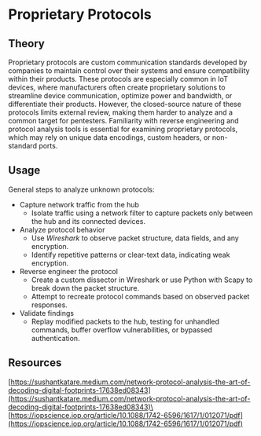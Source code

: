 # Proprietary Protocols

## Theory

Proprietary protocols are custom communication standards developed by companies to maintain control over their systems and ensure compatibility within their products. These protocols are especially common in IoT devices, where manufacturers often create proprietary solutions to streamline device communication, optimize power and bandwidth, or differentiate their products. However, the closed-source nature of these protocols limits external review, making them harder to analyze and a common target for pentesters. Familiarity with reverse engineering and protocol analysis tools is essential for examining proprietary protocols, which may rely on unique data encodings, custom headers, or non-standard ports.



## Usage

General steps to analyze unknown protocols:

* Capture network traffic from the hub
  * Isolate traffic using a network filter to capture packets only between the hub and its connected devices.
* Analyze protocol behavior
  * Use _Wireshark_ to observe packet structure, data fields, and any encryption.
  * Identify repetitive patterns or clear-text data, indicating weak encryption.
* Reverse engineer the protocol
  * Create a custom dissector in Wireshark or use Python with Scapy to break down the packet structure.
  * Attempt to recreate protocol commands based on observed packet responses.
* Validate findings
  * Replay modified packets to the hub, testing for unhandled commands, buffer overflow vulnerabilities, or bypassed authentication.

## Resources

[https://sushantkatare.medium.com/network-protocol-analysis-the-art-of-decoding-digital-footprints-17638ed08343](https://sushantkatare.medium.com/network-protocol-analysis-the-art-of-decoding-digital-footprints-17638ed08343)\
[https://iopscience.iop.org/article/10.1088/1742-6596/1617/1/012071/pdf](https://iopscience.iop.org/article/10.1088/1742-6596/1617/1/012071/pdf)
